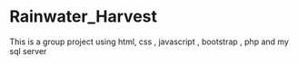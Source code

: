# Rainwater_Harvest
This is a group project using html, css , javascript , bootstrap , php and my sql server 
